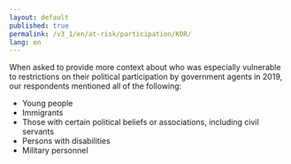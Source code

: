 ```yaml
---
layout: default
published: true
permalink: /v3_1/en/at-risk/participation/KOR/
lang: en
---
```


When asked to provide more context about who was especially vulnerable to restrictions on their political participation by government agents in 2019, our respondents mentioned all of the following:
- Young people
- Immigrants  
- Those with certain political beliefs or associations, including civil servants 
- Persons with disabilities  
- Military personnel 
